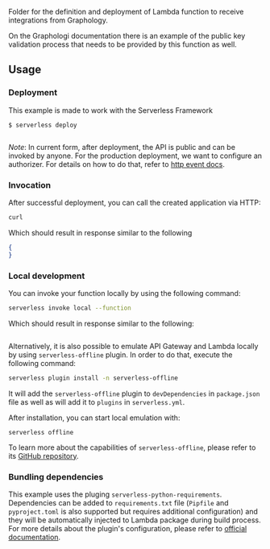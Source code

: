 Folder for the definition and deployment of Lambda function to receive integrations from Graphology.

On the Graphologi documentation there is an example of the public key validation process that needs to be provided by this function as well.

## Usage

### Deployment

This example is made to work with the Serverless Framework 

```
$ serverless deploy
```

```bash
```

_Note_: In current form, after deployment, the API is public and can be invoked by anyone. For the production deployment, we want to configure an authorizer. For details on how to do that, refer to [http event docs](https://www.serverless.com/framework/docs/providers/aws/events/apigateway/).

### Invocation

After successful deployment, you can call the created application via HTTP:

```bash
curl 
```

Which should result in response similar to the following

```json
{
}
```

### Local development

You can invoke your function locally by using the following command:

```bash
serverless invoke local --function 
```

Which should result in response similar to the following:

```
```

Alternatively, it is also possible to emulate API Gateway and Lambda locally by using `serverless-offline` plugin. In order to do that, execute the following command:

```bash
serverless plugin install -n serverless-offline
```

It will add the `serverless-offline` plugin to `devDependencies` in `package.json` file as well as will add it to `plugins` in `serverless.yml`.

After installation, you can start local emulation with:

```
serverless offline
```

To learn more about the capabilities of `serverless-offline`, please refer to its [GitHub repository](https://github.com/dherault/serverless-offline).

### Bundling dependencies

This example uses the pluging `serverless-python-requirements`. Dependencies can be added to `requirements.txt` file (`Pipfile` and `pyproject.toml` is also supported but requires additional configuration) and they will be automatically injected to Lambda package during build process. For more details about the plugin's configuration, please refer to [official documentation](https://github.com/UnitedIncome/serverless-python-requirements).
